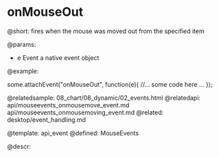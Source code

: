 onMouseOut
=============


@short:
	fires when the mouse was moved out from the specified item

@params:
- e		Event		a native event object

@example: 
	
some.attachEvent("onMouseOut", function(e){
    //... some code here ... 
});

@relatedsample:
	08_chart/08_dynamic/02_events.html
@relatedapi:
	 api/mouseevents_onmousemove_event.md
     api/mouseevents_onmousemoving_event.md
@related: 
	desktop/event_handling.md
    
@template:	api_event
@defined:	MouseEvents
	
@descr:


